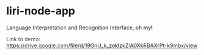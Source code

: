 # liri-node-app
Language Interpretation and Recognition Interface, oh my!

Link to demo: https://drive.google.com/file/d/19GnU_k_zokIzkZlA0XkRBAXrPt-k9mbx/view
